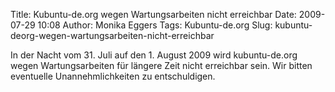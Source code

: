 Title: Kubuntu-de.org wegen Wartungsarbeiten nicht erreichbar
Date: 2009-07-29 10:08
Author: Monika Eggers
Tags: Kubuntu-de.org
Slug: kubuntu-deorg-wegen-wartungsarbeiten-nicht-erreichbar

In der Nacht vom 31. Juli auf den 1. August 2009 wird kubuntu-de.org
wegen Wartungsarbeiten für längere Zeit nicht erreichbar sein. Wir
bitten eventuelle Unannehmlichkeiten zu entschuldigen.

</p>


